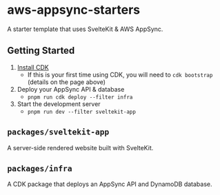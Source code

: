 # aws-appsync-starters

A starter template that uses SvelteKit & AWS AppSync.

## Getting Started

1. [Install CDK](https://docs.aws.amazon.com/cdk/latest/guide/getting_started.html)
    - If this is your first time using CDK, you will need to `cdk bootstrap` (details on the page above)
2. Deploy your AppSync API & database
    -  `pnpm run cdk deploy --filter infra`
3. Start the development server
    - `pnpm run dev --filter sveltekit-app`

## `packages/sveltekit-app`

A server-side rendered website built with SvelteKit.

## `packages/infra`

A CDK package that deploys an AppSync API and DynamoDB database.
